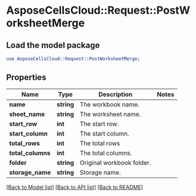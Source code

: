 # AsposeCellsCloud::Request::PostWorksheetMerge 

## Load the model package
```perl
use AsposeCellsCloud::Request::PostWorksheetMerge;
```

## Properties
Name | Type | Description | Notes
------------ | ------------- | ------------- | -------------
**name** | **string** | The workbook name. |
**sheet_name** | **string** | The worksheet name. |
**start_row** | **int** | The start row. |
**start_column** | **int** | The start column. |
**total_rows** | **int** | The total rows |
**total_columns** | **int** | The total columns. |
**folder** | **string** | Original workbook folder. |
**storage_name** | **string** | Storage name. |  

[[Back to Model list]](../README.md#documentation-for-requests) [[Back to API list]](../README.md#documentation-for-api-endpoints) [[Back to README]](../README.md)

